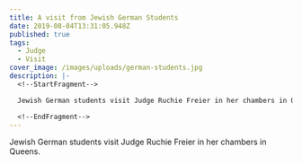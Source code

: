 ```yaml
---
title: A visit from Jewish German Students
date: 2019-08-04T13:31:05.948Z
published: true
tags:
  - Judge
  - Visit
cover_image: /images/uploads/german-students.jpg
description: |-
  <!--StartFragment-->

  Jewish German students visit Judge Ruchie Freier in her chambers in Queens.

  <!--EndFragment-->
---
```

<!--StartFragment-->

Jewish German students visit Judge Ruchie Freier in her chambers in Queens.

<!--EndFragment-->